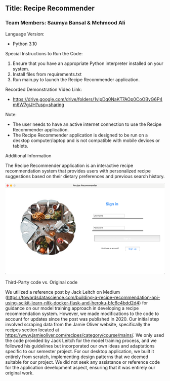 ## Title: Recipe Recommender

### Team Members: Saumya Bansal & Mehmood Ali

Language Version: 

- Python 3.10

Special Instructions to Run the Code:

1. Ensure that you have an appropriate Python interpreter installed on your system.
2. Install files from requirements.txt
3. Run main.py to launch the Recipe Recommender application.

Recorded Demonstration Video Link:
- https://drive.google.com/drive/folders/1vipDq0NaKT7AOp0CoOByG6P4m6W7gjJH?usp=sharing

Note:

- The user needs to have an active internet connection to use the Recipe Recommender application.
- The Recipe Recommender application is designed to be run on a desktop computer/laptop and is not compatible with mobile devices or tablets.

Additional Information

The Recipe Recommender application is an interactive recipe recommendation system that provides users with personalized recipe suggestions based on their dietary preferences and previous search history.

![img.png](img.png)

Third-Party code vs. Original code

We utilized a reference post by Jack Leitch on Medium (https://towardsdatascience.com/building-a-recipe-recommendation-api-using-scikit-learn-nltk-docker-flask-and-heroku-bfc6c4bdd2d4) for guidance on our model training approach in developing a recipe recommendation system. However, we made modifications to the code to account for updates since the post was published in 2020. Our initial step involved scraping data from the Jamie Oliver website, specifically the recipes section located at https://www.jamieoliver.com/recipes/category/course/mains/. We only used the code provided by Jack Leitch for the model training process, and we followed his guidelines but incorporated our own ideas and adaptations specific to our semester project.
For our desktop application, we built it entirely from scratch, implementing design patterns that we deemed suitable for our project. We did not seek any assistance or reference code for the application development aspect, ensuring that it was entirely our original work.